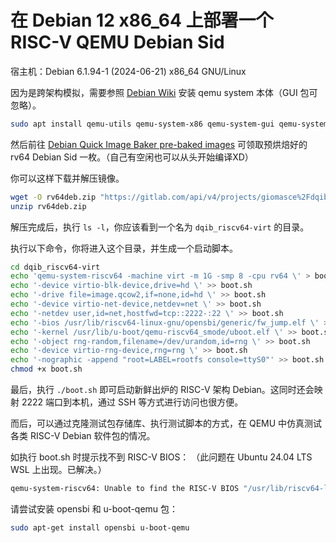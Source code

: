 # 在 Debian 12 x86_64 上部署一个 RISC-V QEMU Debian Sid

宿主机：Debian 6.1.94-1 (2024-06-21) x86_64 GNU/Linux

因为是跨架构模拟，需要参照 [Debian Wiki](https://wiki.debian.org/QEMU) 安装 qemu system 本体（GUI 包可忽略）。

```sh
sudo apt install qemu-utils qemu-system-x86 qemu-system-gui qemu-system-misc
```

然后前往 [Debian Quick Image Baker pre-baked images](https://people.debian.org/~gio/dqib/) 可领取预烘焙好的 rv64 Debian Sid 一枚。（自己有空闲也可以从头开始编译XD）

你可以这样下载并解压镜像。

```sh
wget -O rv64deb.zip "https://gitlab.com/api/v4/projects/giomasce%2Fdqib/jobs/artifacts/master/download?job=convert_riscv64-virt"
unzip rv64deb.zip
```

解压完成后，执行 ```ls -l```，你应该看到一个名为 ```dqib_riscv64-virt``` 的目录。

执行以下命令，你将进入这个目录，并生成一个启动脚本。

```sh
cd dqib_riscv64-virt
echo 'qemu-system-riscv64 -machine virt -m 1G -smp 8 -cpu rv64 \' > boot.sh
echo '-device virtio-blk-device,drive=hd \' >> boot.sh
echo '-drive file=image.qcow2,if=none,id=hd \' >> boot.sh
echo '-device virtio-net-device,netdev=net \' >> boot.sh
echo '-netdev user,id=net,hostfwd=tcp::2222-:22 \' >> boot.sh
echo '-bios /usr/lib/riscv64-linux-gnu/opensbi/generic/fw_jump.elf \' >> boot.sh
echo '-kernel /usr/lib/u-boot/qemu-riscv64_smode/uboot.elf \' >> boot.sh
echo '-object rng-random,filename=/dev/urandom,id=rng \' >> boot.sh
echo '-device virtio-rng-device,rng=rng \' >> boot.sh
echo '-nographic -append "root=LABEL=rootfs console=ttyS0"' >> boot.sh
chmod +x boot.sh
```

最后，执行 ```./boot.sh``` 即可启动新鲜出炉的 RISC-V 架构 Debian。这同时还会映射 2222 端口到本机，通过 SSH 等方式进行访问也很方便。

而后，可以通过克隆测试包存储库、执行测试脚本的方式，在 QEMU 中仿真测试各类 RISC-V Debian 软件包的情况。

如执行 boot.sh 时提示找不到 RISC-V BIOS：
（此问题在 Ubuntu 24.04 LTS WSL 上出现。已解决。）

```sh
qemu-system-riscv64: Unable to find the RISC-V BIOS "/usr/lib/riscv64-linux-gnu/opensbi/generic/fw_jump.elf"
```

请尝试安装 opensbi 和 u-boot-qemu 包：

```sh
sudo apt-get install opensbi u-boot-qemu
```

